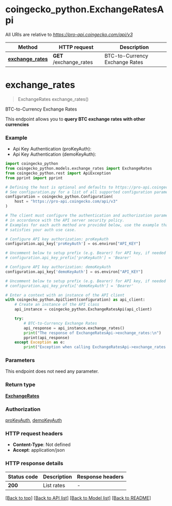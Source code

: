 # coingecko_python.ExchangeRatesApi

All URIs are relative to *https://pro-api.coingecko.com/api/v3*

Method | HTTP request | Description
------------- | ------------- | -------------
[**exchange_rates**](ExchangeRatesApi.md#exchange_rates) | **GET** /exchange_rates | BTC-to-Currency Exchange Rates


# **exchange_rates**
> ExchangeRates exchange_rates()

BTC-to-Currency Exchange Rates

This endpoint allows you to **query BTC exchange rates with other currencies**

### Example

* Api Key Authentication (proKeyAuth):
* Api Key Authentication (demoKeyAuth):

```python
import coingecko_python
from coingecko_python.models.exchange_rates import ExchangeRates
from coingecko_python.rest import ApiException
from pprint import pprint

# Defining the host is optional and defaults to https://pro-api.coingecko.com/api/v3
# See configuration.py for a list of all supported configuration parameters.
configuration = coingecko_python.Configuration(
    host = "https://pro-api.coingecko.com/api/v3"
)

# The client must configure the authentication and authorization parameters
# in accordance with the API server security policy.
# Examples for each auth method are provided below, use the example that
# satisfies your auth use case.

# Configure API key authorization: proKeyAuth
configuration.api_key['proKeyAuth'] = os.environ["API_KEY"]

# Uncomment below to setup prefix (e.g. Bearer) for API key, if needed
# configuration.api_key_prefix['proKeyAuth'] = 'Bearer'

# Configure API key authorization: demoKeyAuth
configuration.api_key['demoKeyAuth'] = os.environ["API_KEY"]

# Uncomment below to setup prefix (e.g. Bearer) for API key, if needed
# configuration.api_key_prefix['demoKeyAuth'] = 'Bearer'

# Enter a context with an instance of the API client
with coingecko_python.ApiClient(configuration) as api_client:
    # Create an instance of the API class
    api_instance = coingecko_python.ExchangeRatesApi(api_client)

    try:
        # BTC-to-Currency Exchange Rates
        api_response = api_instance.exchange_rates()
        print("The response of ExchangeRatesApi->exchange_rates:\n")
        pprint(api_response)
    except Exception as e:
        print("Exception when calling ExchangeRatesApi->exchange_rates: %s\n" % e)
```



### Parameters

This endpoint does not need any parameter.

### Return type

[**ExchangeRates**](ExchangeRates.md)

### Authorization

[proKeyAuth](../README.md#proKeyAuth), [demoKeyAuth](../README.md#demoKeyAuth)

### HTTP request headers

 - **Content-Type**: Not defined
 - **Accept**: application/json

### HTTP response details

| Status code | Description | Response headers |
|-------------|-------------|------------------|
**200** | List rates |  -  |

[[Back to top]](#) [[Back to API list]](../README.md#documentation-for-api-endpoints) [[Back to Model list]](../README.md#documentation-for-models) [[Back to README]](../README.md)

